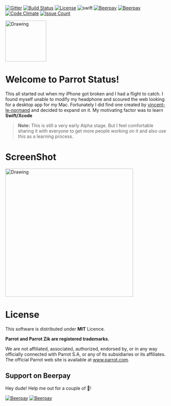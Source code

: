 [![Gitter](https://badges.gitter.im/parrot-zik-status/Lobby.svg)](https://gitter.im/parrot-zik-status/Lobby?utm_source=badge&utm_medium=badge&utm_campaign=pr-badge)
[![Build Status](https://travis-ci.org/picaso/parrot-zik-status.svg?branch=master)](https://travis-ci.org/picaso/parrot-zik-status)
[![License](https://img.shields.io/badge/licence-MIT-lightgrey.svg)](https://raw.githubusercontent.com/picaso/parrot-zik-status/master/LICENSE)
![swift](https://img.shields.io/badge/swift-2.2-orange.svg)
[![Beerpay](https://beerpay.io/picaso/parrot-zik-status/badge.svg?style=flat-square)](https://beerpay.io/picaso/parrot-zik-status)
[![Beerpay](https://beerpay.io/picaso/parrot-zik-status/make-wish.svg)](https://beerpay.io/picaso/parrot-zik-status)
[![Code Climate](https://codeclimate.com/github/picaso/parrot-zik-status/badges/gpa.svg)](https://codeclimate.com/github/picaso/parrot-zik-status)
[![Issue Count](https://codeclimate.com/github/picaso/parrot-zik-status/badges/issue_count.svg)](https://codeclimate.com/github/picaso/parrot-zik-status)

<a href="http://picaso.github.io/parrot-zik-status/">
  <img src="http://picaso.github.io/parrot-zik-status/images/pzik-256.png" alt="Drawing" width="128px"/>
</a>

# Welcome to Parrot Status!


This all started out when my iPhone got broken and I had a flight to catch. I found myself unable to modify my headphone and scoured the web looking for a desktop app for my Mac. Fortunately I did find one created by [vincent-le-normand](https://github.com/vincent-le-normand/Parrot-Status) and decided to expand on it. My motivating factor was to learn **Swift/Xcode**


> **Note:**
> This is still a very early Alpha stage. But I feel comfortable sharing it with everyone to get more people working on it and also use this as a learning process.

# ScreenShot
<a href = "http://picaso.github.io/parrot-zik-status/images/screenshot.png">
  <img src="http://picaso.github.io/parrot-zik-status/images/screenshot.png" alt="Drawing" style="width: 400px;"/>
</a>

# License

This software is distributed under **MIT** Licence.

**Parrot and Parrot Zik are registered trademarks.**

We are not affiliated, associated, authorized, endorsed by, or in any way officially connected with Parrot S.A, or any of its subsidiaries or its affiliates. The official Parrot web site is available at www.parrot.com.

## Support on Beerpay
Hey dude! Help me out for a couple of :beers:!

[![Beerpay](https://beerpay.io/picaso/parrot-zik-status/badge.svg?style=beer-square)](https://beerpay.io/picaso/parrot-zik-status)  [![Beerpay](https://beerpay.io/picaso/parrot-zik-status/make-wish.svg?style=flat-square)](https://beerpay.io/picaso/parrot-zik-status?focus=wish)
